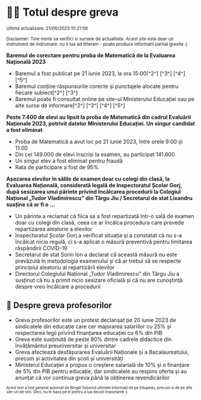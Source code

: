 # 👩‍🏫 Totul despre greva
<sub>Ultima actualizare: 21/06/2023 15:21:58</sub>

<sub>Disclaimer: Tine minte sa verifici si sursele de actualitate. Acest site este doar un instrument de indrumare: nu il lua ad litteram - poate produce informatii partial gresite :)</sub>

**Baremul de corectare pentru proba de Matematică de la Evaluarea Națională 2023**
- Baremul a fost publicat pe 21 iunie 2023, la ora 15:00[^2^] [^3^] [^4^] [^5^]
- Baremul conține răspunsurile corecte și punctajele alocate pentru fiecare subiect[^2^] [^3^]
- Baremul poate fi consultat online pe site-ul Ministerului Educației sau pe alte surse de informare[^2^] [^3^] [^4^] [^5^]

**Peste 7.400 de elevi au lipsit la proba de Matematică din cadrul Evaluării Naționale 2023, potrivit datelor Ministerului Educației. Un singur candidat a fost eliminat**
- Proba de Matematică a avut loc pe 21 iunie 2023, între orele 9:00 și 11:00
- Din cei 149.000 de elevi înscriși la examen, au participat 141.600
- Un singur elev a fost eliminat pentru fraudă
- Rata de participare a fost de 95%

**Așezarea elevilor în sălile de examen doar cu colegi din clasă, la Evaluarea Națională, considerată legală de Inspectoratul Școlar Gorj, după sesizarea unui părinte privind încălcarea procedurii la Colegiul Național „Tudor Vladimirescu” din Târgu Jiu / Secretarul de stat Lixandru susține că ar fi o ...**
- Un părinte a reclamat că fiica sa a fost repartizată într-o sală de examen doar cu colegi din clasă, ceea ce ar încălca procedura care prevede repartizarea aleatorie a elevilor
- Inspectoratul Școlar Gorj a verificat situația și a constatat că nu s-a încălcat nicio regulă, ci s-a aplicat o măsură preventivă pentru limitarea răspândirii COVID-19
- Secretarul de stat Sorin Ion a declarat că această măsură nu este prevăzută în metodologia examenului și că ar trebui să se respecte principiul aleatoriu al repartizării elevilor
- Directorul Colegiului Național „Tudor Vladimirescu” din Târgu Jiu a susținut că nu a primit nicio sesizare oficială și că nu are cunoștință despre vreo încălcare a procedurii

## 🏫 Despre greva profesorilor
- Greva profesorilor este un protest declanșat pe 20 iunie 2023 de sindicatele din educație care cer majorarea salariilor cu 25% și respectarea legii privind finanțarea educației cu 6% din PIB
- Greva este susținută de peste 80% dintre cadrele didactice din învățământul preuniversitar și universitar
- Greva afectează desfășurarea Evaluării Naționale și a Bacalaureatului, precum și activitatea din școli și universități
- Ministerul Educației a propus o creștere salarială de 10% și o finanțare de 5% din PIB pentru educație, dar sindicatele au respins oferta și au anunțat că vor continua greva până la obținerea revendicărilor


<sub><sub>Acest text a fost generat automat de BingAI folosind ultimele informatii de pe Edupedu, precum si de pe alte site-uri de stiri. Deci, nu te baza pe el pentru a lua decizii importante :)</sub></sub>